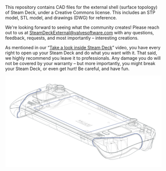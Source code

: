 This repository contains CAD files for the external shell (surface topology) of Steam Deck, under a Creative Commons license. This includes an STP model, STL model, and drawings (DWG) for reference.

We're looking forward to seeing what the community creates! Please reach out to us at SteamDeckExternal@valvesoftware.com with any questions, feedback, requests, and most importantly – interesting creations.

As mentioned in our “[Take a look inside Steam Deck](https://www.youtube.com/watch?v=Dxnr2FAADAs)” video, you have every right to open up your Steam Deck and do what you want with it. That said, we highly recommend you leave it to professionals. Any damage you do will not be covered by your warranty –  but more importantly, you might break your Steam Deck, or even get hurt! Be careful, and have fun.


![Wireframe Steam Deck Image](assets/deck_cad_transparent.png)